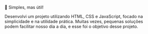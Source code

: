🎯 Simples, mas útil!

Desenvolvi um projeto utilizando HTML, CSS e JavaScript, focado na simplicidade e na utilidade prática. Muitas vezes, pequenas soluções podem facilitar nosso dia a dia, e esse foi o objetivo desse projeto.
